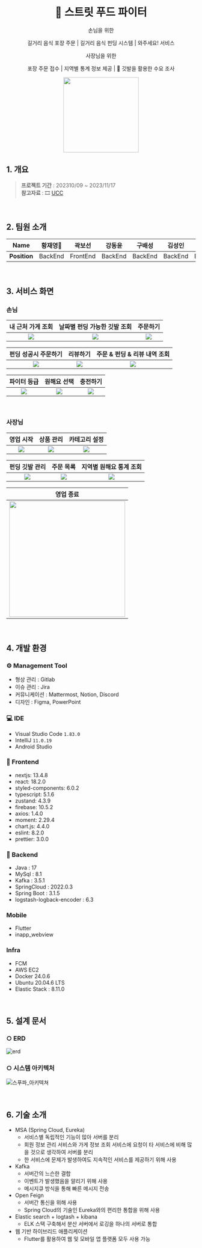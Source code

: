 <div align="center">

# :articulated_lorry: 스트릿 푸드 파이터

손님을 위한

길거리 음식 포장 주문 | 길거리 음식 펀딩 시스템 | 와주세요! 서비스

사장님을 위한

포장 주문 접수 | 지역별 통계 정보 제공 | :triangular_flag_on_post: 깃발을 활용한 수요 조사

<img src="https://github.com/0214kbs/StreetFoodFighter/assets/87002218/7c5dbdf3-a4c6-4254-bf4c-f24f1e2d1280" width="200px">
</div>


## 1. 개요
> <b>프로젝트 기간</b> : 202310/09 ~ 2023/11/17 <br>
> <b>참고자료 </b> : 🎞 [UCC](https://www.youtube.com/watch?v=F7RfIP8jiGM)
<br>

## 2. 팀원 소개
|   **Name**   | 황재영👑 |  곽보선  |  강동윤  | 구배성  |  김성인  |  박슬빈  |
| :----------: | :------: | :------: | :------: | :-----: | :------: | :------: |
| **Position** | BackEnd  | FrontEnd | BackEnd | BackEnd | BackEnd | BackEnd |

<br>

## 3. 서비스 화면
### 손님
| **내 근처 가게 조회** | **날짜별 펀딩 가능한 깃발 조회** | **주문하기** |
| :------: | :------: | :------: |
|<img src="https://github.com/0214kbs/StreetFoodFighter/assets/87002218/e7ba42fb-2e6d-4b99-be9c-0b789094779c">|<img src="https://github.com/0214kbs/StreetFoodFighter/assets/87002218/daa90d33-da58-47ee-a8be-83683a88f2a6">|<img src="https://github.com/0214kbs/StreetFoodFighter/assets/87002218/fcbab704-4b03-4339-8846-1c1058369fb4">|


| **펀딩 성공시 주문하기** | **리뷰하기** | **주문 & 펀딩 & 리뷰 내역 조회** |
| :------: | :------: | :------: |
|<img src="https://github.com/0214kbs/StreetFoodFighter/assets/87002218/082d390c-7968-401a-9c95-c437da302713">|<img src="https://github.com/0214kbs/StreetFoodFighter/assets/87002218/e306cd34-08bf-4807-90b9-f9e008a9efa9">|<img src="https://github.com/0214kbs/StreetFoodFighter/assets/87002218/afbbb7c5-2841-4942-82e4-903b9365b19b">|

| **파이터 등급** | **원해요 선택** | **충전하기** |
| :------: | :------: | :------: |
|<img src="https://github.com/0214kbs/StreetFoodFighter/assets/87002218/e1d03836-d495-4ca7-80b8-e32ac4e3bfaf">|<img src="https://github.com/0214kbs/StreetFoodFighter/assets/87002218/c2d18c75-adc5-4ac3-bd57-156696596696">|<img src="https://github.com/0214kbs/StreetFoodFighter/assets/87002218/f51f4c11-9c53-480a-94e7-5dff6dcf68a2">|
<br>

### 사장님
| **영업 시작** | **상품 관리** | **카테고리 설정** |
| :------: | :------: | :------: |
|<img src="https://github.com/0214kbs/StreetFoodFighter/assets/87002218/60d55358-5a5f-4ea6-b35f-765e51bd3da6">|<img src="https://github.com/0214kbs/StreetFoodFighter/assets/87002218/ae12d521-9dee-476a-a072-71313d088ec1">|<img src="https://github.com/0214kbs/StreetFoodFighter/assets/87002218/da2e99eb-91cb-4997-80fc-2e0af44169ef">|

| **펀딩 깃발 관리** | **주문 목록** | **지역별 원해요 통계 조회** |
| :------: | :------: | :------: |
|<img src="https://github.com/0214kbs/StreetFoodFighter/assets/87002218/4dfa96fa-d354-461d-85ab-d186a7f1e15c">|<img src="https://github.com/0214kbs/StreetFoodFighter/assets/87002218/6276b82d-ff1f-4e96-90dd-6574ca3abfb5">|<img src="https://github.com/0214kbs/StreetFoodFighter/assets/87002218/5baaef7e-68bf-4471-a9a1-a819d17685d4">|

| **영업 종료** |
| :------: | 
|<img src="https://github.com/0214kbs/StreetFoodFighter/assets/87002218/c2275adb-2a59-4998-a34f-271963d64d36" width="308px">|
<br>

## 4. 개발 환경
### ⚙ Management Tool
- 형상 관리 : Gitlab
- 이슈 관리 : Jira
- 커뮤니케이션 : Mattermost, Notion, Discord
- 디자인 : Figma, PowerPoint

### 💻 IDE
- Visual Studio Code `1.83.0`
- IntelliJ `11.0.19`
- Android Studio

### 📱 Frontend
- nextjs: 13.4.8
- react: 18.2.0
- styled-components: 6.0.2
- typescript: 5.1.6
- zustand: 4.3.9
- firebase: 10.5.2
- axios: 1.4.0
- moment: 2.29.4
- chart.js: 4.4.0
- eslint: 8.2.0
- prettier: 3.0.0

### 💾 Backend
- Java : 17
- MySql : 8.1
- Kafka : 3.5.1
- SpringCloud : 2022.0.3
- Spring Boot : 3.1.5
- logstash-logback-encoder : 6.3

### Mobile
- Flutter
- inapp_webview

### Infra
- FCM
- AWS EC2
- Docker 24.0.6
- Ubuntu 20.04.6 LTS
- Elastic Stack : 8.11.0
<br>

## 5. 설계 문서

### ○ ERD
![erd](https://github.com/0214kbs/StreetFoodFighter/assets/87002218/abaa3fc0-e0d0-42a0-9ce6-190c35e62128)
### ○ 시스템 아키텍처
![스푸파_아키텍쳐](https://github.com/0214kbs/StreetFoodFighter/assets/87002218/cf0ac7ec-f172-47de-9717-4dae4bb414af)

<br>

## 6. 기술 소개
- MSA (Spring Cloud, Eureka)
    - 서비스별 독립적인 기능이 많아 서버를 분리
    - 회원 정보 관리 서비스와 가게 정보 조회 서비스에 요청이 타 서비스에 비해 많을 것으로 생각하여 서버를 분리
    - 한 서비스에 문제가 발생하여도 지속적인 서비스를 제공하기 위해 사용
- Kafka
    - 서버간의 느슨한 결합
    - 이벤트가 발생했음을 알리기 위해 사용
    - 메시지큐 방식을 통해 빠른 메시지 전송
- Open Feign
    - 서버간 통신을 위해 사용
    - Spring Cloud의 기술인 Eureka와의 편리한 통합을 위해 사용
- Elastic search + logtash + kibana
    - ELK 스택 구축해서 분산 서버에서 로깅을 하나의 서버로 통합
- 웹 기반 하이브리드 애플리케이션
    - Flutter를 활용하여 웹 및 모바일 앱 플랫폼 모두 사용 가능
<br>


